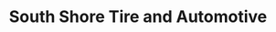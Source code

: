 ---
title: "South Shore Tire and Automotive"
url: /bridgewater/south-shore-tire-and-automotive/
shop: tyres
---